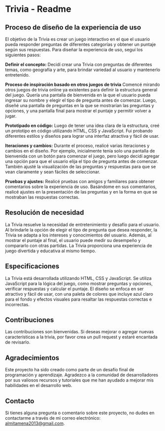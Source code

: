 # Trivia - Readme
## Proceso de diseño de la experiencia de uso
El objetivo de la Trivia es crear un juego interactivo en el que el usuario pueda responder preguntas de diferentes categorías y obtener un puntaje según sus respuestas. Para diseñar la experiencia de uso, seguí los siguientes pasos:

**Definir el concepto:** Decidí crear una Trivia con preguntas de diferentes temas, como geografía y arte, para brindar variedad al usuario y mantenerlo entretenido.

**Proceso de inspiración basado en otros juegos de trivia** Comencé mirando otros juegos de trivia online ya existentes para definir la estructura general del juego. Quería una pantalla de bienvenida en la que el usuario pueda ingresar su nombre y elegir el tipo de pregunta antes de comenzar. Luego, diseñé una pantalla de preguntas en la que se mostrarían las preguntas y opciones, y una pantalla final para mostrar el puntaje y permitir volver a jugar.

**Prototipado en código:** Luego de tener una idea clara de la estructura, creé un prototipo en código utilizando HTML, CSS y JavaScript. Fui probando diferentes estilos y diseños para lograr una interfaz atractiva y fácil de usar.

**Iteraciones y cambios:** Durante el proceso, realicé varias iteraciones y cambios en el diseño. Por ejemplo, inicialmente tenía solo una pantalla de bienvenida con un botón para comenzar el juego, pero luego decidí agregar una opción para que el usuario elija el tipo de pregunta antes de comenzar. También ajusté la visualización de las preguntas y respuestas para que se vean claramente y sean fáciles de seleccionar.

**Pruebas y ajustes:** Realicé pruebas con amigos y familiares para obtener comentarios sobre la experiencia de uso. Basándome en sus comentarios, realicé ajustes en la presentación de las preguntas y en la forma en que se mostraban las respuestas correctas.

## Resolución de necesidad
La Trivia resuelve la necesidad de entretenimiento y desafío para el usuario. Al brindarle la opción de elegir el tipo de pregunta que desea responder, la Trivia se adapta a los intereses y conocimientos del usuario. Además, al mostrar el puntaje al final, el usuario puede medir su desempeño y compararlo con otras partidas. La Trivia proporciona una experiencia de juego divertida y educativa al mismo tiempo.

## Especificaciones
La Trivia está desarrollada utilizando HTML, CSS y JavaScript. Se utiliza JavaScript para la lógica del juego, como mostrar preguntas y opciones, verificar respuestas y calcular el puntaje. El diseño se enfoca en ser atractivo y fácil de usar, con una paleta de colores que incluye azul claro para el fondo y efectos visuales para resaltar las respuestas correctas e incorrectas.

## Contribuciones
Las contribuciones son bienvenidas. Si deseas mejorar o agregar nuevas características a la trivia, por favor crea un pull request y estaré encantada de revisarlo.

## Agradecimientos
Este proyecto ha sido creado como parte de un desafío final de programación y aprendizaje. Agradezco a la comunidad de desarrolladores por sus valiosos recursos y tutoriales que me han ayudado a mejorar mis habilidades en el desarrollo web.

## Contacto
Si tienes alguna pregunta o comentario sobre este proyecto, no dudes en contactarme a través de mi correo electrónico: almitamena2013@gmail.com.

